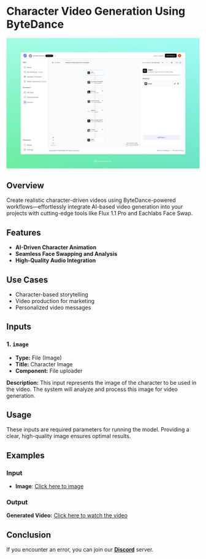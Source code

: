 # Character Video Generation Using ByteDance

<img src="images/character-video-generation-using-bytedance-full.jpeg" alt="Character Video Generation Workflow"/>

## Overview
Create realistic character-driven videos using ByteDance-powered workflows—effortlessly integrate AI-based video generation into your projects with cutting-edge tools like Flux 1.1 Pro and Eachlabs Face Swap.

## Features
- **AI-Driven Character Animation**
- **Seamless Face Swapping and Analysis**
- **High-Quality Audio Integration**

## Use Cases
- Character-based storytelling
- Video production for marketing
- Personalized video messages

## Inputs

### 1. `image`
- **Type:** File (Image)
- **Title:** Character Image
- **Component:** File uploader

**Description:** This input represents the image of the character to be used in the video. The system will analyze and process this image for video generation.

## Usage

These inputs are required parameters for running the model. Providing a clear, high-quality image ensures optimal results.



## Examples

### Input
- **Image**: [Click here to image](https://storage.googleapis.com/magicpoint/models/women.png)


### Output
**Generated Video:** [Click here to watch the video](https://storage.googleapis.com/magicpoint/outputs/character-video-generation-using-bytedance-readme-output.mp4)

## Conclusion

If you encounter an error, you can join our <b><a href="https://discord.com/invite/yzZD4ZxBPt" target="_blank">Discord</a></b> server.
